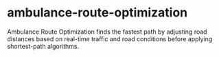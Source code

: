 # ambulance-route-optimization
Ambulance Route Optimization finds the fastest path by adjusting road distances based on real-time traffic and road conditions before applying shortest-path algorithms.
